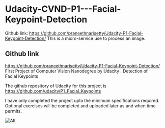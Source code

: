 # Udacity-CVND-P1---Facial-Keypoint-Detection

Github link: https://github.com/praneethnarisetty/Udacity-P1-Facial-Keypoint-Detection/ This is a micro-service use to process an image.
## Github link
https://github.com/praneethnarisetty/Udacity-P1-Facial-Keypoint-Detection/
First Project of Computer Vision Nanodegree by Udacity . Detection of Facial Keypoints

The github repository of Udacity for this project is https://github.com/udacity/P1_Facial_Keypoints 

I have only completed the project upto the minimum specifications required.
Optional exercises will be completed and uploaded later as and when time permits.<br/>

![Alt](https://raw.githubusercontent.com/udacity/P1_Facial_Keypoints/master/images/key_pts_example.png)
